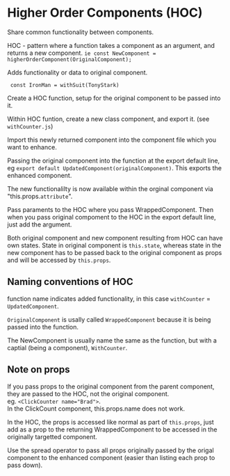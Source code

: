 # Higher Order Components (HOC)


Share common functionality between components.

HOC - pattern where a function takes a component as an argument, and returns a new component.
`ie const NewComponent = higherOrderComponent(OriginalComponent);`

Adds functionality or data to original component.

 ` const IronMan = withSuit(TonyStark)`

 Create a HOC function, setup for the original component to be passed into it.

 Within HOC funtion, create a new class component, and export it. (see `withCounter.js`)

 Import this newly returned component into the component file which you want to enhance.

 Passing the original component into the function at the export default line, eg `export default UpdatedComponent(originalComponent)`.  This exports the enhanced component.

 The new functionalilty is now available within the orginal component via "this.props.`attribute`".
 

Pass paraments to the HOC where you pass WrappedComponent.  Then when you pass original compoment to the HOC in the export default line, just add the argument.

Both original component and new component resulting from HOC can have own states.  State in original component is `this.state`, whereas state in the new component has to be passed back to the original component as props and will be accessed by `this.props`.


 ## Naming conventions of HOC

 function name indicates added functionality, in this case `withCounter` = `UpdatedComponent`.

 `OriginalComponent` is usally called `WrappedComponent` because it is being passed into the function.

 The NewComponent is usually name the same as the function, but with a captial (being a component), `WithCounter`.



 ## Note on props

 If you pass props to the original component from the parent component, they are passed to the HOC, not the original component.  
 eg. `<ClickCounter name="Brad">`.  
 In the ClickCount component, this.props.name does not work.

In the HOC, the props is accessed like normal as part of `this.props`, just add as a prop to the returning WrappedComponent to be accessed in the originally targetted component. 

Use the spread operator to pass all props originally passed by the origal component to the enhanced component (easier than listing each prop to pass down).
